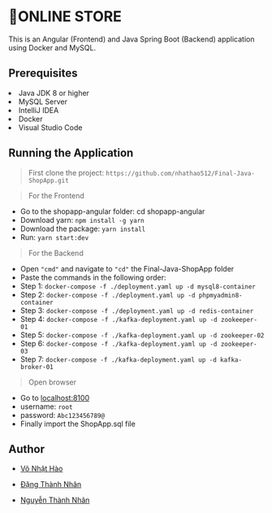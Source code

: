 # 🛒ONLINE STORE

<p>This is an Angular (Frontend) and Java Spring Boot (Backend) application using Docker and MySQL.</p>

## Prerequisites

<li>Java JDK 8 or higher</li>
<li>MySQL Server</li>
<li>IntelliJ IDEA</li>
<li>Docker</li>
<li>Visual Studio Code</li>

## Running the Application

> First clone the project: ```https://github.com/nhathao512/Final-Java-ShopApp.git```

> For the Frontend

* Go to the shopapp-angular folder: cd shopapp-angular
* Download yarn: ```npm install -g yarn```
* Download the package: ```yarn install```
* Run: ```yarn start:dev```

> For the Backend

* Open `"cmd"` and navigate to `"cd"` the Final-Java-ShopApp folder
* Paste the commands in the following order:
* Step 1: `docker-compose -f ./deployment.yaml up -d mysql8-container`
* Step 2: `docker-compose -f ./deployment.yaml up -d phpmyadmin8-container`
* Step 3: `docker-compose -f ./deployment.yaml up -d redis-container`
* Step 4: `docker-compose -f ./kafka-deployment.yaml up -d zookeeper-01`
* Step 5: `docker-compose -f ./kafka-deployment.yaml up -d zookeeper-02`
* Step 6: `docker-compose -f ./kafka-deployment.yaml up -d zookeeper-03`
* Step 7: `docker-compose -f ./kafka-deployment.yaml up -d kafka-broker-01`

> Open browser
* Go to [localhost:8100](https://localhost:8100)
* username: `root`
* password: `Abc123456789@`
* Finally import the ShopApp.sql file

## Author
* [Võ Nhật Hào](https://github.com/nhathao512)

* [Đặng Thành Nhân](https://github.com/nhandang02)

* [Nguyễn Thành Nhân](https://github.com/thanhnhanzxc)
